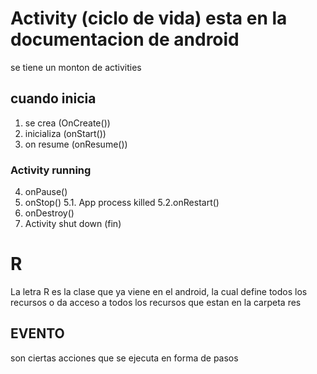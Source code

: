 # Activity (ciclo de vida) esta en la documentacion de android
se tiene un monton de activities
## cuando inicia
1. se crea (OnCreate())
2. inicializa (onStart())
3. on resume (onResume())
 ### Activity running
4. onPause()
5. onStop()
    5.1. App process killed
    5.2.onRestart()
6. onDestroy()
7. Activity shut down (fin)

# R
La letra R es la clase que ya viene en el android, la cual define todos
los recursos o da acceso a todos los recursos que estan en la carpeta res

## EVENTO
son ciertas acciones que se ejecuta en forma de pasos
